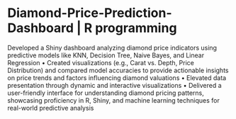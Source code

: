 # Diamond-Price-Prediction-Dashboard | R programming
Developed a Shiny dashboard analyzing diamond price indicators using predictive models like KNN, Decision Tree,
Naive Bayes, and Linear Regression
• Created visualizations (e.g., Carat vs. Depth, Price Distribution) and compared model accuracies to provide
actionable insights on price trends and factors influencing diamond valuations
• Elevated data presentation through dynamic and interactive visualizations
• Delivered a user-friendly interface for understanding diamond pricing patterns, showcasing proficiency in R, Shiny,
and machine learning techniques for real-world predictive analysis
